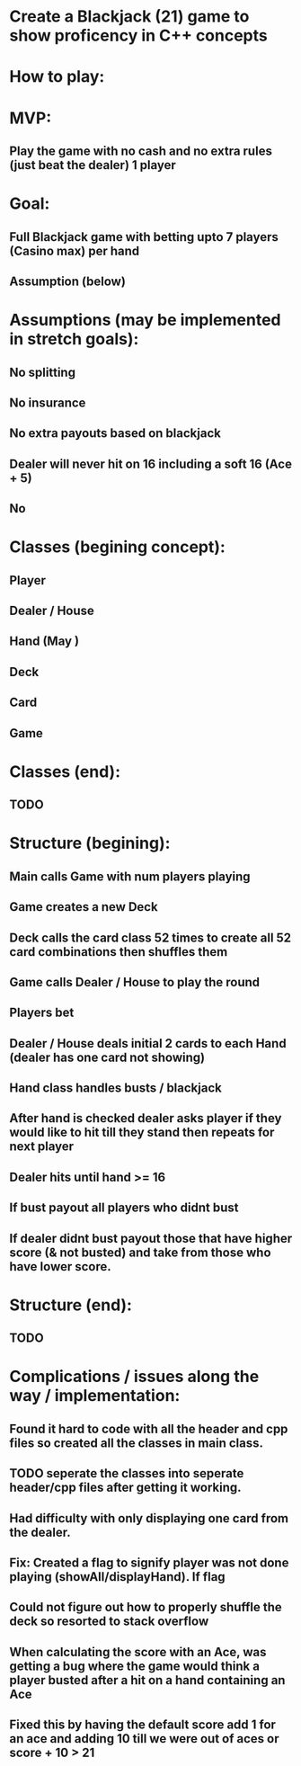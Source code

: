 # Create a Blackjack (21) game to show proficency in C++ concepts

# How to play:
## 

# MVP:
## Play the game with no cash and no extra rules (just beat the dealer) 1 player

# Goal:
## Full Blackjack game with betting upto 7 players (Casino max) per hand
## Assumption (below)

# Assumptions (may be implemented in stretch goals):
## No splitting
## No insurance
## No extra payouts based on blackjack
## Dealer will never hit on 16 including a soft 16 (Ace + 5)
## No 

# Classes (begining concept):
## Player
## Dealer / House
## Hand (May )
## Deck
## Card
## Game

# Classes (end):
## TODO

# Structure (begining):
## Main calls Game with num players playing
## Game creates a new Deck
## Deck calls the card class 52 times to create all 52 card combinations then shuffles them
## Game calls Dealer / House to play the round
## Players bet
## Dealer / House deals initial 2 cards to each Hand (dealer has one card not showing)
## Hand class handles busts / blackjack
## After hand is checked dealer asks player if they would like to hit till they stand then repeats for next player
## Dealer hits until hand >= 16
## If bust payout all players who didnt bust
## If dealer didnt bust payout those that have higher score (& not busted) and take from those who have lower score. 

# Structure (end):
## TODO

# Complications / issues along the way / implementation:

## Found it hard to code with all the header and cpp files so created all the classes in main class.
  ## TODO seperate the classes into seperate header/cpp files after getting it working.
## Had difficulty with only displaying one card from the dealer.
## Fix: Created a flag to signify player was not done playing (showAll/displayHand). If flag 
## Could not figure out how to properly shuffle the deck so resorted to stack overflow
## When calculating the score with an Ace, was getting a bug where the game would think a player busted after a hit on a hand containing an Ace
## Fixed this by having the default score add 1 for an ace and adding 10 till we were out of aces or score + 10 > 21
